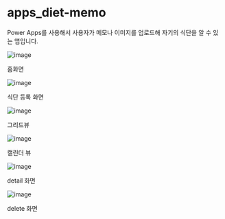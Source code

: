 # apps_diet-memo
Power Apps를 사용해서 사용자가 메모나 이미지를 업로드해 자기의 식단을 알 수 있는 앱입니다.

![image](https://user-images.githubusercontent.com/101541728/221073981-72ba4eb0-e92f-4a1d-ae2a-4e4e28e1c94a.png)


홈화면

![image](https://user-images.githubusercontent.com/101541728/221074082-22491d28-3035-4dcc-bbd0-b45f2afa8737.png)


식단 등록 화면

![image](https://user-images.githubusercontent.com/101541728/221074105-ded69379-0938-49e5-bc67-2dcd5e19ac3e.png)


그리드뷰

![image](https://user-images.githubusercontent.com/101541728/221074157-c97b0bcd-368b-4c1c-bb93-73f2a38708ef.png)


캘린더 뷰

![image](https://user-images.githubusercontent.com/101541728/221074204-03a16818-97a7-465f-abf6-fc08ed2723c3.png)


detail 화면

![image](https://user-images.githubusercontent.com/101541728/221074257-67d8f225-e106-4c9a-b992-dc17fe26ce75.png)


delete 화면
